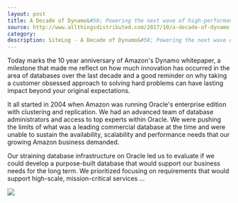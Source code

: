 ```yaml
---
layout: post
title: A Decade of Dynamo&#58; Powering the next wave of high-performance, internet-scale applications
source: http://www.allthingsdistributed.com/2017/10/a-decade-of-dynamo.html
category: 
description: SiteLog - A Decade of Dynamo&#58; Powering the next wave of high-performance, internet-scale applications
---
```


Today marks the 10 year anniversary of Amazon's Dynamo whitepaper, a milestone that made me reflect on how much innovation has occurred in the area of databases over the last decade and a good reminder on why taking a customer obsessed approach to solving hard problems can have lasting impact beyond your original expectations.

It all started in 2004 when Amazon was running Oracle's enterprise edition with clustering and replication. We had an advanced team of database administrators and access to top experts within Oracle. We were pushing the limits of what was a leading commercial database at the time and were unable to sustain the availability, scalability and performance needs that our growing Amazon business demanded.

Our straining database infrastructure on Oracle led us to evaluate if we could develop a purpose-built database that would support our business needs for the long term. We prioritized focusing on requirements that would support high-scale, mission-critical services ...

![](http://www.allthingsdistributed.com/images/decadedynamo.png)
<!--description-->